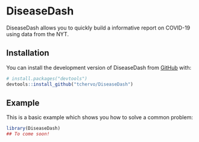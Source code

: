 
# DiseaseDash

<!-- badges: start -->
<!-- badges: end -->

DiseaseDash allows you to quickly build a informative report on COVID-19 using data from the NYT.

## Installation

You can install the development version of DiseaseDash from [GitHub](https://github.com/) with:

``` r
# install.packages("devtools")
devtools::install_github("tchervo/DiseaseDash")
```

## Example

This is a basic example which shows you how to solve a common problem:

``` r
library(DiseaseDash)
## To come soon!
```


